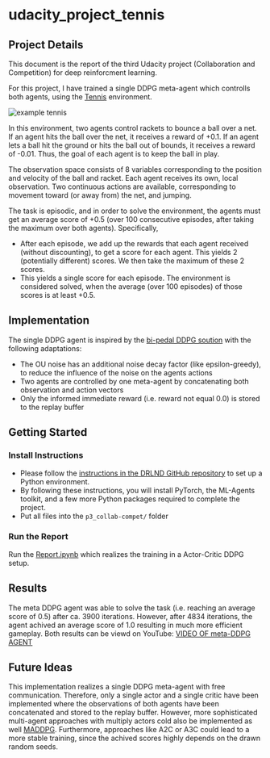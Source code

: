 [//]: # (Image References)

[image1]: https://user-images.githubusercontent.com/10624937/42135623-e770e354-7d12-11e8-998d-29fc74429ca2.gif "Trained Agent"

# udacity_project_tennis

## Project Details

This document is the report of the third Udacity project (Collaboration and Competition) for deep reinforcment learning. 

For this project, I have trained a single DDPG meta-agent which controlls both agents, using the [Tennis](https://github.com/Unity-Technologies/ml-agents/blob/e82450ab8304093871fd19b876a0f819d390e79d/docs/Learning-Environment-Examples.md#tennis) environment.

![example tennis][image1]

In this environment, two agents control rackets to bounce a ball over a net.
If an agent hits the ball over the net, it receives a reward of +0.1.
If an agent lets a ball hit the ground or hits the ball out of bounds, it receives a reward of -0.01.
Thus, the goal of each agent is to keep the ball in play.

The observation space consists of 8 variables corresponding to the position and velocity of the ball and racket.
Each agent receives its own, local observation.
Two continuous actions are available, corresponding to movement toward (or away from) the net, and jumping.

The task is episodic, and in order to solve the environment, the agents must get an average score of +0.5 (over 100 consecutive episodes, after taking the maximum over both agents).
Specifically,

* After each episode, we add up the rewards that each agent received (without discounting), to get a score for each agent. This yields 2 (potentially different) scores. We then take the maximum of these 2 scores.
* This yields a single score for each episode.
The environment is considered solved, when the average (over 100 episodes) of those scores is at least +0.5.

## Implementation

The single DDPG agent is inspired by the [bi-pedal DDPG soution](https://github.com/udacity/deep-reinforcement-learning/blob/master/ddpg-bipedal/ddpg_agent.py) with the following adaptations:

* The OU noise has an additional noise decay factor (like epsilon-greedy), to reduce the influence of the noise on the agents actions
* Two agents are controlled by one meta-agent by concatenating both observation and action vectors
* Only the informed immediate reward (i.e. reward not equal 0.0) is stored to the replay buffer

## Getting Started

### Install Instructions

* Please follow the [instructions in the DRLND GitHub repository](https://github.com/udacity/deep-reinforcement-learning#dependencies) to set up a Python environment.
* By following these instructions, you will install PyTorch, the ML-Agents toolkit, and a few more Python packages required to complete the project.
* Put all files into the `p3_collab-compet/` folder

### Run the Report

Run the [Report.ipynb](Report.ipynb) which realizes the training in a Actor-Critic DDPG setup.

## Results

The meta DDPG agent was able to solve the task (i.e. reaching an average score of 0.5) after ca. 3900 iterations.
However, after 4834 iterations, the agent achived an average score of 1.0 resulting in much more efficient gameplay.
Both results can be viewd on YouTube: [VIDEO OF meta-DDPG AGENT](https://www.youtube.com/watch?v=ZZWCwvojwZM)

## Future Ideas

This implementation realizes a single DDPG meta-agent with free communication.
Therefore, only a single actor and a single critic have been implemented where the observations of both agents have been concatenated and stored to the replay buffer.
However, more sophisticated multi-agent approaches with multiply actors cold also be implemented as well [MADDPG](https://github.com/openai/maddpg).
Furthermore, approaches like A2C or A3C could lead to a more stable training, since the achived scores highly depends on the drawn random seeds.
